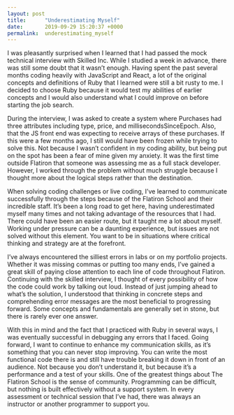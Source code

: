 ```yaml
---
layout: post
title:      "Underestimating Myself"
date:       2019-09-29 15:20:37 +0000
permalink:  underestimating_myself
---
```



I was pleasantly surprised when I learned that I had passed the mock technical interview with Skilled Inc. While I studied a week in advance, there was still some doubt that it wasn’t enough. Having spent the past several months coding heavily with JavaScript and React, a lot of the original concepts and definitions of Ruby that I learned were still a bit rusty to me. I decided to choose Ruby because it would test my abilities of earlier concepts and I would also understand what I could improve on before starting the job search.  

During the interview, I was asked to create a system where Purchases had three attributes including type, price, and millisecondsSinceEpoch. Also, that the JS front end was expecting to receive arrays of these purchases. If this were a few months ago, I still would have been frozen while trying to solve this. Not because I wasn’t confident in my coding ability, but being put on the spot has been a fear of mine given my anxiety. It was the first time outside Flatiron that someone was assessing me as a full stack developer. However, I worked through the problem without much struggle because I thought more about the logical steps rather than the destination.

When solving coding challenges or live coding, I’ve learned to communicate successfully through the steps because of the Flatiron School and their incredible staff. It’s been a long road to get here, having underestimated myself many times and not taking advantage of the resources that I had. There could have been an easier route, but it taught me a lot about myself. Working under pressure can be a daunting experience, but issues are not solved without this element. You want to be in situations where critical thinking and strategy are at the forefront.

I’ve always encountered the silliest errors in labs or on my portfolio projects. Whether it was missing commas or putting too many ends, I’ve gained a great skill of paying close attention to each line of code throughout Flatiron. Continuing with the skilled interview, I thought of every possibility of how the code could work by talking out loud. Instead of just jumping ahead to what’s the solution, I understood that thinking in concrete steps and comprehending error messages are the most beneficial to progressing forward. Some concepts and fundamentals are generally set in stone, but there is rarely ever one answer. 

With this in mind and the fact that I practiced with Ruby in several ways, I was eventually successful in debugging any errors that I faced. Going forward, I want to continue to enhance my communication skills, as it’s something that you can never stop improving. You can write the most functional code there is and still have trouble breaking it down in front of an audience. Not because you don’t understand it, but because it’s a performance and a test of your skills. One of the greatest things about The Flatiron School is the sense of community. Programming can be difficult, but nothing is built effectively without a support system. In every assessment or technical session that I’ve had, there was always an instructor or another programmer to support you. 

